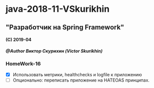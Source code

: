 # java-2018-11-VSkurikhin
## "Разработчик на Spring Framework"

#### (C) 2019-04
##### @Author Виктор Скурихин (Victor Skurikhin)

### HomeWork-16
 * [x] Использовать метрики, healthchecks и logfile к приложению
 * [ ] Опционально: переписать приложение на HATEOAS принципах.
